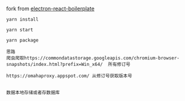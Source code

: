 fork from [electron-react-boilerplate](https://github.com/electron-react-boilerplate/electron-react-boilerplate)

```
yarn install

yarn start

yarn package
```

```
思路
爬虫爬取https://commondatastorage.googleapis.com/chromium-browser-snapshots/index.html?prefix=Win_x64/  所有修订号

https://omahaproxy.appspot.com/ 从修订号获取版本号


数据本地存储或者存数据库

```
